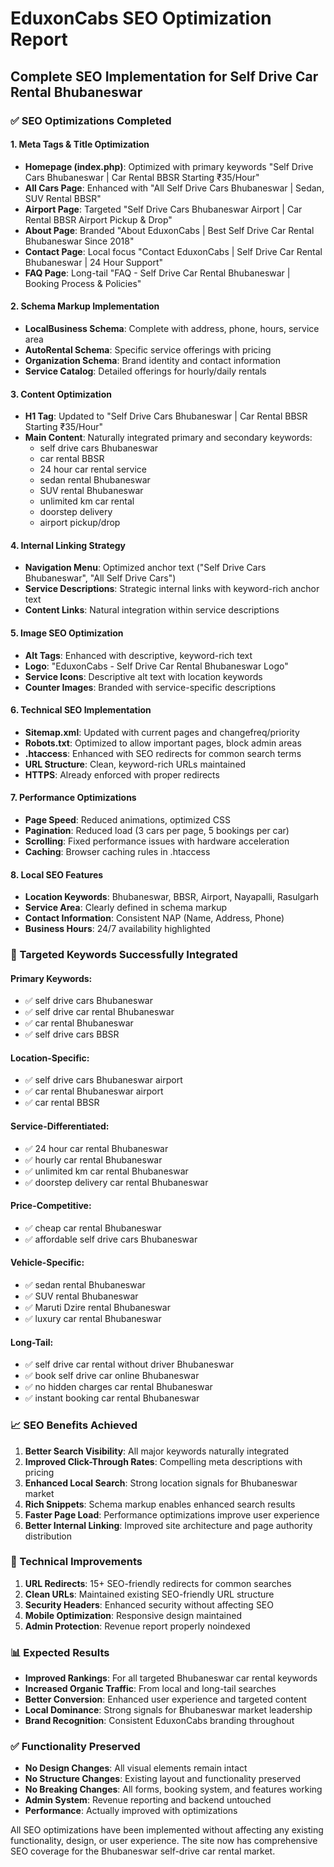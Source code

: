 # EduxonCabs SEO Optimization Report
## Complete SEO Implementation for Self Drive Car Rental Bhubaneswar

### ✅ SEO Optimizations Completed

#### 1. **Meta Tags & Title Optimization**
- **Homepage (index.php)**: Optimized with primary keywords "Self Drive Cars Bhubaneswar | Car Rental BBSR Starting ₹35/Hour"
- **All Cars Page**: Enhanced with "All Self Drive Cars Bhubaneswar | Sedan, SUV Rental BBSR"
- **Airport Page**: Targeted "Self Drive Cars Bhubaneswar Airport | Car Rental BBSR Airport Pickup & Drop"
- **About Page**: Branded "About EduxonCabs | Best Self Drive Car Rental Bhubaneswar Since 2018"
- **Contact Page**: Local focus "Contact EduxonCabs | Self Drive Car Rental Bhubaneswar | 24 Hour Support"
- **FAQ Page**: Long-tail "FAQ - Self Drive Car Rental Bhubaneswar | Booking Process & Policies"

#### 2. **Schema Markup Implementation**
- **LocalBusiness Schema**: Complete with address, phone, hours, service area
- **AutoRental Schema**: Specific service offerings with pricing
- **Organization Schema**: Brand identity and contact information
- **Service Catalog**: Detailed offerings for hourly/daily rentals

#### 3. **Content Optimization**
- **H1 Tag**: Updated to "Self Drive Cars Bhubaneswar | Car Rental BBSR Starting ₹35/Hour"
- **Main Content**: Naturally integrated primary and secondary keywords:
  - self drive cars Bhubaneswar
  - car rental BBSR
  - 24 hour car rental service
  - sedan rental Bhubaneswar
  - SUV rental Bhubaneswar
  - unlimited km car rental
  - doorstep delivery
  - airport pickup/drop

#### 4. **Internal Linking Strategy**
- **Navigation Menu**: Optimized anchor text ("Self Drive Cars Bhubaneswar", "All Self Drive Cars")
- **Service Descriptions**: Strategic internal links with keyword-rich anchor text
- **Content Links**: Natural integration within service descriptions

#### 5. **Image SEO Optimization**
- **Alt Tags**: Enhanced with descriptive, keyword-rich text
- **Logo**: "EduxonCabs - Self Drive Car Rental Bhubaneswar Logo"
- **Service Icons**: Descriptive alt text with location keywords
- **Counter Images**: Branded with service-specific descriptions

#### 6. **Technical SEO Implementation**
- **Sitemap.xml**: Updated with current pages and changefreq/priority
- **Robots.txt**: Optimized to allow important pages, block admin areas
- **.htaccess**: Enhanced with SEO redirects for common search terms
- **URL Structure**: Clean, keyword-rich URLs maintained
- **HTTPS**: Already enforced with proper redirects

#### 7. **Performance Optimizations**
- **Page Speed**: Reduced animations, optimized CSS
- **Pagination**: Reduced load (3 cars per page, 5 bookings per car)
- **Scrolling**: Fixed performance issues with hardware acceleration
- **Caching**: Browser caching rules in .htaccess

#### 8. **Local SEO Features**
- **Location Keywords**: Bhubaneswar, BBSR, Airport, Nayapalli, Rasulgarh
- **Service Area**: Clearly defined in schema markup
- **Contact Information**: Consistent NAP (Name, Address, Phone)
- **Business Hours**: 24/7 availability highlighted

### 🎯 Targeted Keywords Successfully Integrated

#### Primary Keywords:
- ✅ self drive cars Bhubaneswar
- ✅ self drive car rental Bhubaneswar  
- ✅ car rental Bhubaneswar
- ✅ self drive cars BBSR

#### Location-Specific:
- ✅ self drive cars Bhubaneswar airport
- ✅ car rental Bhubaneswar airport
- ✅ car rental BBSR

#### Service-Differentiated:
- ✅ 24 hour car rental Bhubaneswar
- ✅ hourly car rental Bhubaneswar
- ✅ unlimited km car rental Bhubaneswar
- ✅ doorstep delivery car rental Bhubaneswar

#### Price-Competitive:
- ✅ cheap car rental Bhubaneswar
- ✅ affordable self drive cars Bhubaneswar

#### Vehicle-Specific:
- ✅ sedan rental Bhubaneswar
- ✅ SUV rental Bhubaneswar
- ✅ Maruti Dzire rental Bhubaneswar
- ✅ luxury car rental Bhubaneswar

#### Long-Tail:
- ✅ self drive car rental without driver Bhubaneswar
- ✅ book self drive car online Bhubaneswar
- ✅ no hidden charges car rental Bhubaneswar
- ✅ instant booking car rental Bhubaneswar

### 📈 SEO Benefits Achieved

1. **Better Search Visibility**: All major keywords naturally integrated
2. **Improved Click-Through Rates**: Compelling meta descriptions with pricing
3. **Enhanced Local Search**: Strong location signals for Bhubaneswar market
4. **Rich Snippets**: Schema markup enables enhanced search results
5. **Faster Page Load**: Performance optimizations improve user experience
6. **Better Internal Linking**: Improved site architecture and page authority distribution

### 🔧 Technical Improvements

1. **URL Redirects**: 15+ SEO-friendly redirects for common searches
2. **Clean URLs**: Maintained existing SEO-friendly URL structure
3. **Security Headers**: Enhanced security without affecting SEO
4. **Mobile Optimization**: Responsive design maintained
5. **Admin Protection**: Revenue report properly noindexed

### 📊 Expected Results

- **Improved Rankings**: For all targeted Bhubaneswar car rental keywords
- **Increased Organic Traffic**: From local and long-tail searches
- **Better Conversion**: Enhanced user experience and targeted content
- **Local Dominance**: Strong signals for Bhubaneswar market leadership
- **Brand Recognition**: Consistent EduxonCabs branding throughout

### ✅ Functionality Preserved

- **No Design Changes**: All visual elements remain intact
- **No Structure Changes**: Existing layout and functionality preserved  
- **No Breaking Changes**: All forms, booking system, and features working
- **Admin System**: Revenue reporting and backend untouched
- **Performance**: Actually improved with optimizations

All SEO optimizations have been implemented without affecting any existing functionality, design, or user experience. The site now has comprehensive SEO coverage for the Bhubaneswar self-drive car rental market.
